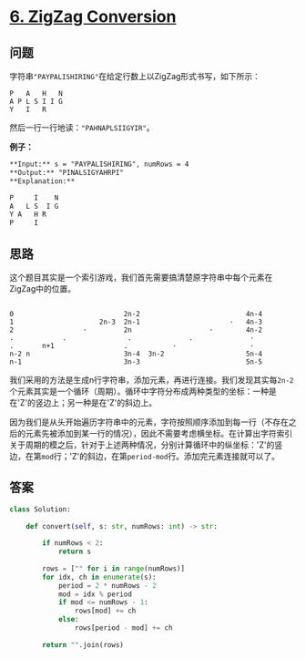 # [6. ZigZag Conversion](https://leetcode.com/problems/zigzag-conversion/)

## 问题

字符串`"PAYPALISHIRING"`在给定行数上以ZigZag形式书写，如下所示：

```
P   A   H   N
A P L S I I G
Y   I   R
```

然后一行一行地读：`"PAHNAPLSIIGYIR"`。

**例子：**

```markdown
**Input:** s = "PAYPALISHIRING", numRows = 4
**Output:** "PINALSIGYAHRPI"
**Explanation:**

P     I    N
A   L S  I G
Y A   H R
P     I
```

## 思路

这个题目其实是一个索引游戏，我们首先需要搞清楚原字符串中每个元素在ZigZag中的位置。

```

0                           2n-2                          4n-4
1                     2n-3  2n-1                      ·   4n-3
2                 ·         2n                   ·        4n-2
.            .               .              .              ·
.       n+1                 .           ·                  ·
n-2 n                       3n-4  3n-2                    5n-4
n-1                         3n-3                          5n-5

```

我们采用的方法是生成n行字符串，添加元素，再进行连接。我们发现其实每`2n-2`个元素其实是一个循环（周期）。循环中字符分布成两种类型的坐标：一种是在'Z'的竖边上；另一种是在'Z'的斜边上。

因为我们是从头开始遍历字符串中的元素，字符按照顺序添加到每一行（不存在之后的元素先被添加到某一行的情况），因此不需要考虑横坐标。在计算出字符索引关于周期的模之后，针对于上述两种情况，分别计算循环中的纵坐标：'Z'的竖边，在第`mod`行；'Z'的斜边，在第`period-mod`行。添加完元素连接就可以了。

## 答案

```python
class Solution:
    
    def convert(self, s: str, numRows: int) -> str:
        
        if numRows < 2:
            return s
        
        rows = ["" for i in range(numRows)]
        for idx, ch in enumerate(s):
            period = 2 * numRows - 2
            mod = idx % period
            if mod <= numRows - 1:
                rows[mod] += ch
            else:
                rows[period - mod] += ch
        
        return "".join(rows) 
```

